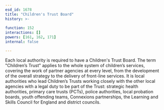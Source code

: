 ```yaml
---
esd_id: 1678
title: "Children's Trust Board"
history: >-
  
function: 152
interactions: []
powers: [161, 162, 171]
internal: false

---
```


Each local authority is required to have a Children's Trust Board. The term "Children’s Trust" applies to the whole system of children’s services, covering the work of partner agencies at every level, from the development of the overall strategy to the delivery of front-line services. It is local authorities who lead Children’s Trusts working closely with the other local agencies with a legal duty to be part of the Trust: strategic health authorities, primary care trusts (PCTs), police authorities, local probation boards, youth offending teams, Connexions partnerships, the Learning and Skills Council for England and district councils.

